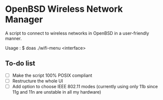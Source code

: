 # OpenBSD Wireless Network Manager

A script to connect to wireless networks in OpenBSD in a user-friendly manner.

Usage :
	$ doas ./wifi-menu <interface\>

## To-do list
- [ ] Make the script 100% POSIX compliant
- [ ] Restructure the whole UI
- [ ] Add option to choose IEEE 802.11 modes (currently using only 11b since 11g and 11n are unstable in all my hardware)
